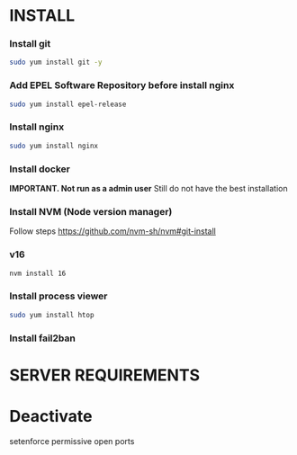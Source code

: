 # INSTALL
### Install git
```bash
sudo yum install git -y
```
### Add EPEL Software Repository before install nginx
```bash
sudo yum install epel-release
```
### Install nginx
```bash
sudo yum install nginx
```
### Install docker
**IMPORTANT. Not run as a admin user**
Still do not have the best installation
### Install NVM (Node version manager)
Follow steps https://github.com/nvm-sh/nvm#git-install
### v16
```bash
nvm install 16
```
### Install process viewer
```bash
sudo yum install htop
```
### Install fail2ban

# SERVER REQUIREMENTS

# Deactivate 
setenforce permissive
open ports
